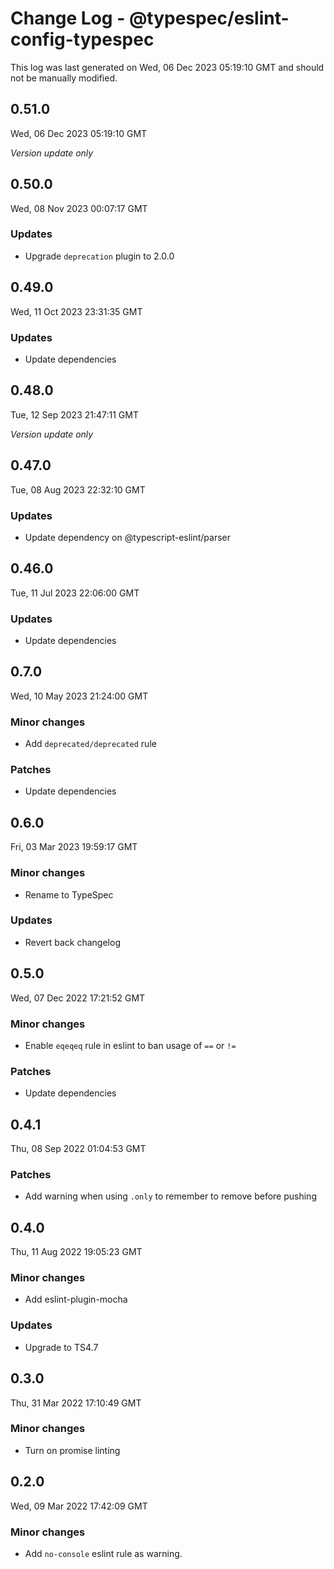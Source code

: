 # Change Log - @typespec/eslint-config-typespec

This log was last generated on Wed, 06 Dec 2023 05:19:10 GMT and should not be manually modified.

## 0.51.0
Wed, 06 Dec 2023 05:19:10 GMT

_Version update only_

## 0.50.0
Wed, 08 Nov 2023 00:07:17 GMT

### Updates

- Upgrade `deprecation` plugin to 2.0.0

## 0.49.0
Wed, 11 Oct 2023 23:31:35 GMT

### Updates

- Update dependencies

## 0.48.0
Tue, 12 Sep 2023 21:47:11 GMT

_Version update only_

## 0.47.0
Tue, 08 Aug 2023 22:32:10 GMT

### Updates

- Update dependency on @typescript-eslint/parser

## 0.46.0
Tue, 11 Jul 2023 22:06:00 GMT

### Updates

- Update dependencies

## 0.7.0
Wed, 10 May 2023 21:24:00 GMT

### Minor changes

- Add `deprecated/deprecated` rule

### Patches

- Update dependencies

## 0.6.0
Fri, 03 Mar 2023 19:59:17 GMT

### Minor changes

- Rename to TypeSpec

### Updates

- Revert back changelog

## 0.5.0
Wed, 07 Dec 2022 17:21:52 GMT

### Minor changes

- Enable `eqeqeq` rule in eslint to ban usage of `==` or `!=`

### Patches

- Update dependencies

## 0.4.1
Thu, 08 Sep 2022 01:04:53 GMT

### Patches

- Add warning when using `.only` to remember to remove before pushing

## 0.4.0
Thu, 11 Aug 2022 19:05:23 GMT

### Minor changes

- Add eslint-plugin-mocha

### Updates

- Upgrade to TS4.7

## 0.3.0
Thu, 31 Mar 2022 17:10:49 GMT

### Minor changes

- Turn on promise linting

## 0.2.0
Wed, 09 Mar 2022 17:42:09 GMT

### Minor changes

- Add `no-console` eslint rule as warning.

